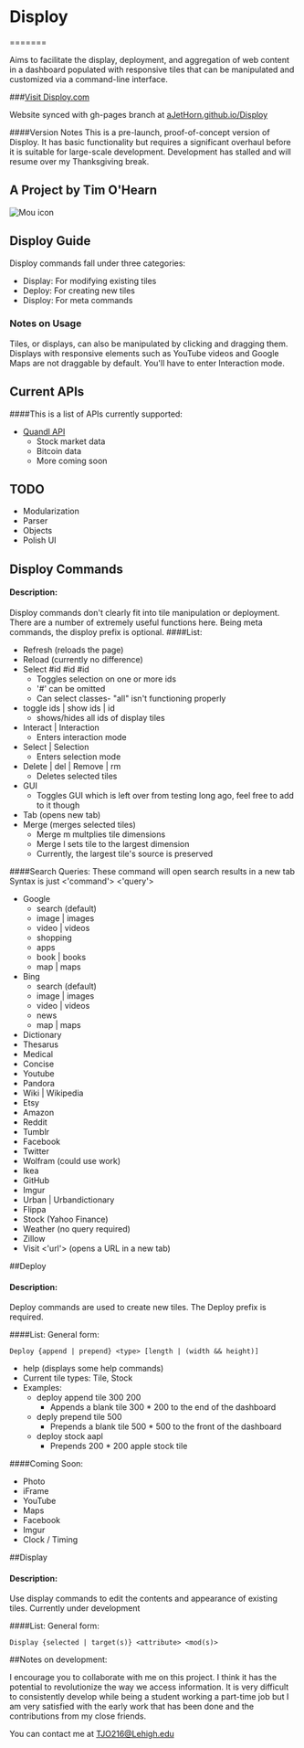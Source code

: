 # Disploy
=======

Aims to facilitate the display, deployment, and aggregation of web content in a dashboard populated with responsive tiles that can be manipulated and customized via a command-line interface.


###[Visit Disploy.com](Disploy.com)

Website synced with gh-pages branch at [aJetHorn.github.io/Disploy](aJetHorn.github.io/Disploy)

####Version Notes
This is a pre-launch, proof-of-concept version of Disploy. It has basic functionality but requires a significant overhaul before it is suitable for large-scale development. Development has stalled and will resume over my Thanksgiving break.

## A Project by Tim O'Hearn

![Mou icon](https://avatars3.githubusercontent.com/u/3619262?v=2&s=180)

## Disploy Guide

Disploy commands fall under three categories: 

* Display: For modifying existing tiles
* Deploy: For creating new tiles
* Disploy: For meta commands

### Notes on Usage

Tiles, or displays, can also be manipulated by clicking and dragging them. Displays with responsive elements such as YouTube videos and Google Maps are not draggable by default. You'll have to enter Interaction mode.

## Current APIs
####This is a list of APIs currently supported:

* [Quandl API](https://www.quandl.com/>)
	* Stock market data
	* Bitcoin data
	* More coming soon

## TODO
* Modularization
* Parser
* Objects
* Polish UI


## Disploy Commands
#### Description:
Disploy commands don't clearly fit into tile manipulation or deployment. There are a number of extremely useful functions here. Being meta commands, the disploy prefix is optional.
####List:

* Refresh (reloads the page)
* Reload (currently no difference)
* Select #id #id #id
	* Toggles selection on one or more ids
	* '#' can be omitted
	* Can select classes- "all" isn't functioning properly
* toggle ids | show ids | id
	* shows/hides all ids of display tiles
* Interact | Interaction
	* Enters interaction mode
* Select | Selection 	
	* Enters selection mode
* Delete | del | Remove | rm
	* Deletes selected tiles 
* GUI
	* Toggles GUI which is left over from testing long ago, feel free to add to it though
* Tab (opens new tab)
* Merge (merges selected tiles)
	* Merge m multplies tile dimensions
	* Merge l sets tile to the largest dimension 
	* Currently, the largest tile's source is preserved

####Search Queries:
These command will open search results in a new tab
Syntax is just <'command'> <'query'>

* Google
	* search (default)
	* image | images
	* video | videos
	* shopping
	* apps
	* book | books
	* map | maps
* Bing
	* search (default)
	* image | images
	* video | videos
	* news
	* map | maps
* Dictionary
* Thesarus
* Medical
* Concise
* Youtube
* Pandora
* Wiki | Wikipedia
* Etsy
* Amazon
* Reddit
* Tumblr
* Facebook
* Twitter
* Wolfram (could use work)
* Ikea
* GitHub
* Imgur
* Urban | Urbandictionary
* Flippa
* Stock (Yahoo Finance)
* Weather (no query required)
* Zillow
* Visit <'url'> (opens a URL in a new tab)

##Deploy
#### Description:
Deploy commands are used to create new tiles. The Deploy prefix is required.

####List:
General form: 

	Deploy {append | prepend} <type> [length | (width && height)]

* help (displays some help commands)
* Current tile types: Tile, Stock
* Examples:
	* deploy append tile 300 200
		* Appends a blank tile 300 * 200 to the end of the dashboard
	* deply prepend tile 500
		* Prepends a blank tile 500 * 500 to the front of the dashboard
	* deploy stock aapl 
		* Prepends 200 * 200 apple stock tile
		
####Coming Soon:

* Photo
* iFrame
* YouTube
* Maps
* Facebook
* Imgur
* Clock / Timing

##Display
#### Description:
Use display commands to edit the contents and appearance of existing tiles. Currently under development

####List:
General form:

	Display {selected | target(s)} <attribute> <mod(s)>
	
##Notes on development:

I encourage you to collaborate with me on this project. I think it has the potential to revolutionize the way we access information. It is very difficult to consistently develop while being a student working a part-time job but I am very satisfied with the early work that has been done and the contributions from my close friends. 

You can contact me at TJO216@Lehigh.edu